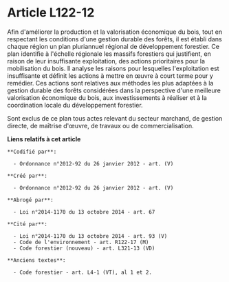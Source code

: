 # Article L122-12

Afin d'améliorer la production et la valorisation économique du bois, tout en respectant les conditions d'une gestion durable
des forêts, il est établi dans chaque région un plan pluriannuel régional de développement forestier. Ce plan identifie à
l'échelle régionale les massifs forestiers qui justifient, en raison de leur insuffisante exploitation, des actions
prioritaires pour la mobilisation du bois. Il analyse les raisons pour lesquelles l'exploitation est insuffisante et définit
les actions à mettre en œuvre à court terme pour y remédier. Ces actions sont relatives aux méthodes les plus adaptées à la
gestion durable des forêts considérées dans la perspective d'une meilleure valorisation économique du bois, aux
investissements à réaliser et à la coordination locale du développement forestier.

Sont exclus de ce plan tous actes relevant du secteur marchand, de gestion directe, de maîtrise d'œuvre, de travaux ou de
commercialisation.

**Liens relatifs à cet article**

	**Codifié par**:

	  - Ordonnance n°2012-92 du 26 janvier 2012 - art. (V)

	**Créé par**:

	  - Ordonnance n°2012-92 du 26 janvier 2012 - art. (V)

	**Abrogé par**:

	  - Loi n°2014-1170 du 13 octobre 2014 - art. 67

	**Cité par**:

	  - Loi n°2014-1170 du 13 octobre 2014 - art. 93 (V)
	  - Code de l'environnement - art. R122-17 (M)
	  - Code forestier (nouveau) - art. L321-13 (VD)

	**Anciens textes**:

	  - Code forestier - art. L4-1 (VT), al 1 et 2.
